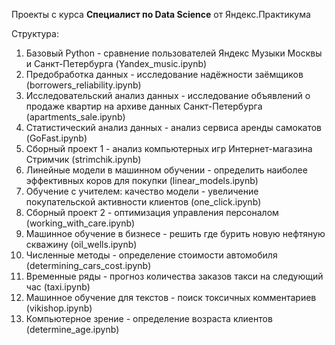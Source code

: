 Проекты с курса __Специалист по Data Science__ от Яндекс.Практикума
 
Структура:
1. Базовый Python - сравнение пользователей Яндекс Музыки Москвы и Санкт-Петербурга (Yandex_music.ipynb)
2. Предобработка данных - исследование надёжности заёмщиков (borrowers_reliability.ipynb)
3. Исследовательский анализ данных - исследование объявлений о продаже квартир на архиве данных Санкт-Петербурга (apartments_sale.ipynb)
4. Статистический анализ данных - анализ сервиса аренды самокатов (GoFast.ipynb)
5. Сборный проект 1 - анализ компьютерных игр Интернет-магазина Стримчик (strimchik.ipynb)
6. Линейные модели в машинном обучении - определить наиболее эффективных коров для покупки (linear_models.ipynb)
7. Обучение с учителем: качество модели - увеличение покупательской активности клиентов (one_click.ipynb)
8. Сборный проект 2 - оптимизация управления персоналом (working_with_care.ipynb)
9. Машинное обучение в бизнесе - решить где бурить новую нефтяную скважину (oil_wells.ipynb)
10. Численные методы - определение стоимости автомобиля (determining_cars_cost.ipynb)
11. Временные ряды - прогноз количества заказов такси на следующий час (taxi.ipynb)
12. Машинное обучение для текстов - поиск токсичных комментариев (vikishop.ipynb)
13. Компьютерное зрение - определение возраста клиентов (determine_age.ipynb)